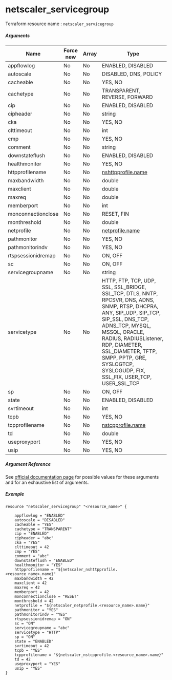 # netscaler_servicegroup

Terraform resource name : ```netscaler_servicegroup```

##### Arguments

| Name | Force new | Array | Type |
|----|----|----|----|
|appflowlog|No|No|ENABLED, DISABLED|
|autoscale|No|No|DISABLED, DNS, POLICY|
|cacheable|No|No|YES, NO|
|cachetype|No|No|TRANSPARENT, REVERSE, FORWARD|
|cip|No|No|ENABLED, DISABLED|
|cipheader|No|No|string|
|cka|No|No|YES, NO|
|clttimeout|No|No|int|
|cmp|No|No|YES, NO|
|comment|No|No|string|
|downstateflush|No|No|ENABLED, DISABLED|
|healthmonitor|No|No|YES, NO|
|httpprofilename|No|No|[nshttpprofile.name](/doc/resources/nshttpprofile.md)|
|maxbandwidth|No|No|double|
|maxclient|No|No|double|
|maxreq|No|No|double|
|memberport|No|No|int|
|monconnectionclose|No|No|RESET, FIN|
|monthreshold|No|No|double|
|netprofile|No|No|[netprofile.name](/doc/resources/netprofile.md)|
|pathmonitor|No|No|YES, NO|
|pathmonitorindv|No|No|YES, NO|
|rtspsessionidremap|No|No|ON, OFF|
|sc|No|No|ON, OFF|
|servicegroupname|No|No|string|
|servicetype|No|No|HTTP, FTP, TCP, UDP, SSL, SSL_BRIDGE, SSL_TCP, DTLS, NNTP, RPCSVR, DNS, ADNS, SNMP, RTSP, DHCPRA, ANY, SIP_UDP, SIP_TCP, SIP_SSL, DNS_TCP, ADNS_TCP, MYSQL, MSSQL, ORACLE, RADIUS, RADIUSListener, RDP, DIAMETER, SSL_DIAMETER, TFTP, SMPP, PPTP, GRE, SYSLOGTCP, SYSLOGUDP, FIX, SSL_FIX, USER_TCP, USER_SSL_TCP|
|sp|No|No|ON, OFF|
|state|No|No|ENABLED, DISABLED|
|svrtimeout|No|No|int|
|tcpb|No|No|YES, NO|
|tcpprofilename|No|No|[nstcpprofile.name](/doc/resources/nstcpprofile.md)|
|td|No|No|double|
|useproxyport|No|No|YES, NO|
|usip|No|No|YES, NO|

##### Argument Reference

See [official documentation page](https://developer-docs.citrix.com/projects/netscaler-nitro-api/en/11.0/configuration/basic/servicegroup/servicegroup/) for possible values for these arguments and for an exhaustive list of arguments.

##### Exemple

```
resource "netscaler_servicegroup" "<resource_name>" {

    appflowlog = "ENABLED"
    autoscale = "DISABLED"
    cacheable = "YES"
    cachetype = "TRANSPARENT"
    cip = "ENABLED"
    cipheader = "abc"
    cka = "YES"
    clttimeout = 42
    cmp = "YES"
    comment = "abc"
    downstateflush = "ENABLED"
    healthmonitor = "YES"
    httpprofilename = "${netscaler_nshttpprofile.<resource_name>.name}"
    maxbandwidth = 42
    maxclient = 42
    maxreq = 42
    memberport = 42
    monconnectionclose = "RESET"
    monthreshold = 42
    netprofile = "${netscaler_netprofile.<resource_name>.name}"
    pathmonitor = "YES"
    pathmonitorindv = "YES"
    rtspsessionidremap = "ON"
    sc = "ON"
    servicegroupname = "abc"
    servicetype = "HTTP"
    sp = "ON"
    state = "ENABLED"
    svrtimeout = 42
    tcpb = "YES"
    tcpprofilename = "${netscaler_nstcpprofile.<resource_name>.name}"
    td = 42
    useproxyport = "YES"
    usip = "YES"
}
```

